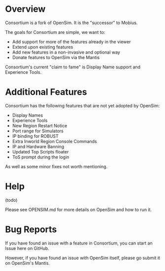 # Overview
Consortium is a fork of OpenSim. It is the "successor" to Mobius. 

The goals for Consortium are simple, we want to:   
- Add support for more of the features already in the viewer
- Extend upon existing features   
- Add new features in a non-invasive and optional way   
- Donate features to OpenSim via the Mantis

Consortium's current "claim to fame" is Display Name support and Experience Tools.

# Additional Features
Consortium has the following features that are not yet adopted by OpenSim:
- Display Names   
- Experience Tools   
- New Region Restart Notice    
- Port range for Simulators    
- IP binding for ROBUST    
- Extra Inworld Region Console Commands    
- IP and Hardware Banning    
- Updated Top Scripts floater   
- ToS prompt during the login   

As well as some minor fixes not worth mentioning.

# Help
(todo)

Please see OPENSIM.md for more details on OpenSim and how to run it.

# Bug Reports
If you have found an issue with a feature in Consortium, you can start an Issue here on GitHub.

However, if you have found an issue with OpenSim itself, please go submit it on OpenSim's Mantis.
